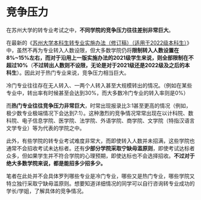 # 竞争压力

在苏州大学的转专业考试之中，**不同学院的竞争压力往往差别非常巨大**。

在最新的《[苏州大学本科生转专业实施办法（修订稿）（适用于2022级本科生）](../附件/苏州大学本科生转专业实施办法（修订稿）（适用于2022级本科生)》中，虽然不再为专业转入人数设限，但大多数学院仍将**限制转入人数设置在8%~15%左右，而对于沿用上一版实施办法的2021级学生来说，则全部限制在不超过10%**（**不过转出人数则不设限，无论是对于2021级还是2022级及之后的本科生**）。因此对于热门专业来说，竞争压力相当巨大。

冷门专业往往存在无人转入、一两个人转入甚至大规模转出的情况。（例如在某些专业中，转出率有时候甚至会达到30%，而大多数冷门专业的转入率则是0%）

而**热门专业往往竞争压力非常巨大**，时常出现报录比3:1甚至更高的情况（例如，极少数专业极端情况下会达到7:1）。这种激烈的竞争情况常常出现在以计科院、数科院、电子信息学院、医学院、法学院、外语学院、商学院、文学院（特指汉语言文学专业）等为代表的学院之中。

此外，有些学院的转专业考试难度非常大，而即使转入人数并未招满，这些学院也通常不会招收考试未达标者。还有**少部分学院采取宁缺毋滥原则**，即使考试达标者众多，但如果学生并不符合学院的心理预期，即使达标也不会选择招收。**不过对于绝大多数学院来说，都是能招多少招多少。**

笔者在此处并不会具体罗列哪些专业是冷门专业，哪些又是热门专业，哪些学院又特立独行采取宁缺毋滥原则。想要知道详细情况的同学可以自行咨询转专业成功的学长/学姐，了解具体的竞争情况。